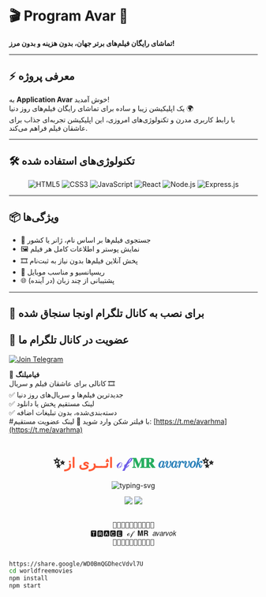 # 🎬 Program Avar 🎥  
**تماشای رایگان فیلم‌های برتر جهان، بدون هزینه و بدون مرز!**  

---

## ⚡ معرفی پروژه

به **Application Avar** خوش آمدید!  
یک اپلیکیشن زیبا و ساده برای تماشای رایگان فیلم‌های روز دنیا 🌍  
با رابط کاربری مدرن و تکنولوژی‌های امروزی، این اپلیکیشن تجربه‌ای جذاب برای عاشقان فیلم فراهم می‌کند.

---

## 🛠️ تکنولوژی‌های استفاده شده

<div align="center">
  
  <img src="https://img.shields.io/badge/HTML5-E34F26?style=for-the-badge&logo=html5&logoColor=white" alt="HTML5"/>
  <img src="https://img.shields.io/badge/CSS3-1572B6?style=for-the-badge&logo=css3&logoColor=white" alt="CSS3"/>
  <img src="https://img.shields.io/badge/JavaScript-F7DF1E?style=for-the-badge&logo=javascript&logoColor=black" alt="JavaScript"/>
  <img src="https://img.shields.io/badge/React-20232A?style=for-the-badge&logo=react&logoColor=61DAFB" alt="React"/>
  <img src="https://img.shields.io/badge/Node.js-339933?style=for-the-badge&logo=nodedotjs&logoColor=white" alt="Node.js"/>
  <img src="https://img.shields.io/badge/Express.js-000000?style=for-the-badge&logo=express&logoColor=white" alt="Express.js"/>
</div>

---

## 📦 ویژگی‌ها

- 🔎 جستجوی فیلم‌ها بر اساس نام، ژانر یا کشور  
- 🖼️ نمایش پوستر و اطلاعات کامل هر فیلم  
- 🎞️ پخش آنلاین فیلم‌ها بدون نیاز به ثبت‌نام  
- 📱 ریسپانسیو و مناسب موبایل  
- 🌐 پشتیبانی از چند زبان (در آینده)

---

## 🚀 برای نصب به کانال تلگرام اونجا سنجاق شده 
## 📢 عضویت در کانال تلگرام ما

[![Join Telegram](https://img.shields.io/badge/عضویت_در_تلگرام-30363D?style=for-the-badge&logo=telegram&logoColor=white)](https://t.me/avarhma)

📲 **فیامیلنگ**  
کانالی برای عاشقان فیلم و سریال 🎞️  
✅ جدیدترین فیلم‌ها و سریال‌های روز دنیا  
✅ لینک مستقیم پخش یا دانلود  
✅ دسته‌بندی‌شده، بدون تبلیغات اضافه  
#با فیلتر شکن وارد شوید 
📡 لینک عضویت مستقیم: [https://t.me/avarhma](https://t.me/avarhma) 




<h1 align="center">
  ✨<span style="color:#FF5733;">اثــری از </span> 
  <span style="color:#6C5CE7;">ℴ𝒻</span> 
  <span style="color:#27AE60;">𝐌𝐑</span> 
  <span style="color:#2980B9;">𝑎𝑣𝑎𝑟𝑣𝑜𝑘</span>✨
</h1>

<p align="center">
  <img src="https://readme-typing-svg.demolab.com?font=Fira+Code&size=28&duration=4000&pause=500&color=00FFF0&center=true&vCenter=true&width=800&height=80&lines=🆃︎🆁︎🅰︎🅲︎🅴︎+ℴ𝒻+𝐌𝐑+𝑎𝑣𝑎𝑟𝑣𝑜𝑘" alt="typing-svg" />
</p>

<p align="center">
  <img src="https://img.shields.io/badge/Code%20by-MR%20avarvok-%2300f0ff?style=for-the-badge&logo=github&logoColor=white" />
  <img src="https://img.shields.io/badge/Language-Magic%20Mix%20🧪-purple?style=for-the-badge&logo=python&logoColor=white" />
</p>

<pre align="center">

🔹🔸🔹🔸🔹🔸🔹🔸🔹🔸
🆃︎🆁︎🅰︎🅲︎🅴︎ ℴ𝒻 𝐌𝐑 𝑎𝑣𝑎𝑟𝑣𝑜𝑘
🔹🔸🔹🔸🔹🔸🔹🔸🔹🔸

</pre>







```bash
https://share.google/WD0BmQGDhecVdvl7U
cd worldfreemovies
npm install
npm start
